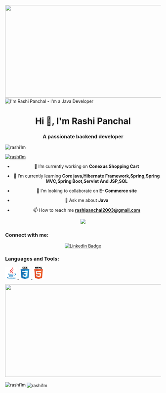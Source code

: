 <div id="header" align="center">
  
  <img src="https://img.freepik.com/fotos-gratis/renderizacao-3d-de-desenho-animado-como-mulher-trabalhando-no-computador_23-2150797648.jpg?size=338&ext=jpg&ga=GA1.1.2008272138.1721692800&semt=ais_user" width="700" height="300"/>
  

  <div align="left">
  <img src="https://readme-typing-svg.herokuapp.com?font=Architects+Daughter&color=22EBF7&size=40&center=false&lines=Hey!+I'm+Rashi....;I'm+a+Java+Developer....;" alt="I'm Rashi Panchal - I'm a Java Developer"/>
</div>

<h1 align="center">Hi 👋, I'm Rashi Panchal</h1>
<h3 align="center">A passionate backend developer</h3>

<p align="left"> <img src="https://komarev.com/ghpvc/?username=rashi1m&label=Profile%20views&color=0e75b6&style=flat" alt="rashi1m" /> </p>

<p align="left"> <a href="https://github.com/ryo-ma/github-profile-trophy"><img src="https://github-profile-trophy.vercel.app/?username=rashi1m" alt="rashi1m" /></a> </p>

- 🔭 I’m currently working on **Conexus Shopping Cart**

- 🌱 I’m currently learning **Core java,Hibernate Framework,Spring,Spring MVC,Spring Boot,Servlet And JSP,SQL**

- 👯 I’m looking to collaborate on **E- Commerce site**

- 💬 Ask me about **Java**

- 📫 How to reach me **rashipanchal2003@gmail.com**


  
</div>
<div align="center">
  <img src="https://media.giphy.com/media/3oKIPtjElfqwMOTbH2/giphy.gif" width="400" />
</div>

 <div align="center">
<h3 align="left">Connect with me:</h3>
  <a href="https://www.linkedin.com/in/rashi-panchal-b90b27267/">
    <img src="https://img.shields.io/badge/LinkedIn-blue?style=for-the-badge&logo=linkedin&logoColor=white" alt="LinkedIn Badge"/>
  </a>
 </div>
 
<h3 align="left">Languages and Tools:</h3>

<p align="left"
  >
   <a href="https://www.java.com" target="_blank" rel="noreferrer"> <img src="https://raw.githubusercontent.com/devicons/devicon/master/icons/java/java-original.svg" alt="java" width="40" height="40"/> </a>
  <a href="https://www.w3schools.com/css/" target="_blank" rel="noreferrer"> <img src="https://raw.githubusercontent.com/devicons/devicon/master/icons/css3/css3-original-wordmark.svg" alt="css3" width="40" height="40"/> </a> <a href="https://www.w3.org/html/" target="_blank" rel="noreferrer"> <img src="https://raw.githubusercontent.com/devicons/devicon/master/icons/html5/html5-original-wordmark.svg" alt="html5" width="40" height="40"/> </a> </p>
   <div align="center">
  <img src="https://media.giphy.com/media/26tn33aiTi1jkl6H6/giphy.gif" width="600" height="300"/>
</div>



<div>
<p><img align="left" src="https://github-readme-stats.vercel.app/api/top-langs?username=rashi1m&show_icons=true&locale=en&layout=compact" alt="rashi1m" /></p>

<p>&nbsp;<img align="center" src="https://github-readme-stats.vercel.app/api?username=rashi1m&show_icons=true&locale=en" alt="rashi1m" /></p>
</div>
